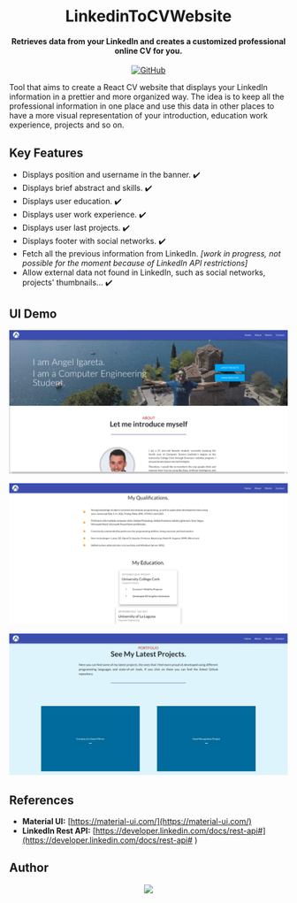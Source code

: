 <h1 align="center"> LinkedinToCVWebsite </h1>
<h4 align="center"> Retrieves data from your LinkedIn and creates a customized professional online CV for you. </h4>

<p align="center">
  <a href="https://github.com/angeligareta/LinkedinToCVWebsite/blob/master/LICENSE">
    <img alt="GitHub" src="https://img.shields.io/github/license/angeligareta/LinkedinToCVWebsite.svg?style=for-the-badge">
  </a>
</p>

Tool that aims to create a React CV website that displays your LinkedIn information in a prettier and more organized way.
The idea is to keep all the professional information in one place and use this data in other places to have a more
visual representation of your introduction, education work experience, projects and so on.

## Key Features
* Displays position and username in the banner. ✔️
* Displays brief abstract and skills. ✔️
* Displays user education. ✔️
* Displays user work experience. ✔️
* Displays user last projects. ✔️
* Displays footer with social networks. ✔️
* Fetch all the previous information from LinkedIn. *[work in progress, not possible for the moment because of LinkedIn API restrictions]*
* Allow external data not found in LinkedIn, such as social networks, projects' thumbnails... ✔️

## UI Demo
<p align="center" >
  <img src="https://github.com/angeligareta/LinkedinToCVWebsite/blob/master/res/screenshot_1.png" />
</p>
</hr>
<p align="center" >
  <img src="https://github.com/angeligareta/LinkedinToCVWebsite/blob/master/res/screenshot_2.png" />
</p>
</hr>
<p align="center" >
  <img src="https://github.com/angeligareta/LinkedinToCVWebsite/blob/master/res/screenshot_3.png" />
</p>

## References
* **Material UI:** [https://material-ui.com/](https://material-ui.com/)
* **LinkedIn Rest API:** [https://developer.linkedin.com/docs/rest-api#](https://developer.linkedin.com/docs/rest-api# ) 

## Author
<p align="center">
  <a href="https://angeligareta.com" alt="Angel Igareta" target="_blank">
    <img
      style="max-width: 420px"
      src="https://lh3.googleusercontent.com/d/1a8GtvbvSP-kPeUBbFue3xuYZIMffFvFW=w600"
    />
  </a>
</p>
